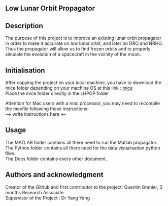 ## Low Lunar Orbit Propagator

## Description
The purpose of this project is to improve an existing lunar orbit propagator in order to make it accurate on low lunar orbit, and later on DRO and NRHO. Thus the propagator will allow us to find frozen orbits and to properly simulate the evolution of a spacecraft in the vicinity of the moon.

## Initialisation
After copying the project on your local machine, you have to download the mice folder depending on your machine OS at this link : [mice](https://naif.jpl.nasa.gov/naif/toolkit_MATLAB.html)  
Place the mice folder directly in the LHPOP folder  
  
Attention for Mac users with a mac processor, you may need to recompile the mexfile following these instructions:  
--> write instructions here <--

## Usage
The MATLAB folder contains all there need to run the Matlab propagator.  
The Python folder contains all there need for the data visualisation python files.  
The Docs folder contains every other document.

## Authors and acknowledgment
Creator of the Github and first contributor to the project: Quentin Granier, 3 months Research Associate  
Supervisor of the Project : Dr Yang Yang